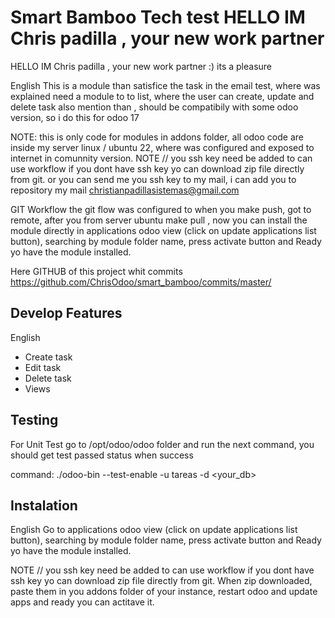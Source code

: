 # Smart Bamboo Tech test HELLO IM Chris padilla , your new work partner

HELLO IM Chris padilla , your new work partner :) its a pleasure

English
This is a module than satisfice the task in the email test, where was explained 
need a module to to list, where the user can create, update and delete task
also mention than , should be compatibily with some odoo version, so i do this
for odoo 17

NOTE: this is only code for modules in addons folder, all odoo code are inside my server linux / ubuntu 22, where was configured and exposed to internet in comunnity version.
NOTE // you ssh key need be added to can use workflow if you dont have ssh key yo
can download zip file directly from git. or you can send me you ssh key to my mail, i can add you to 
repository
my mail christianpadillasistemas@gmail.com

GIT Workflow
the git flow was configured to when you make push, got to remote, after you
from server ubuntu make pull , now you can install the module directly in
applications odoo view (click on update applications list button), searching by module folder name, press activate button and Ready yo have the module installed.

Here GITHUB of this project whit commits
https://github.com/ChrisOdoo/smart_bamboo/commits/master/





## Develop Features 

English
- Create task 
- Edit task
- Delete task
- Views

## Testing 
For Unit Test go to /opt/odoo/odoo folder and run the next command, you should get test passed status when success

command:  ./odoo-bin --test-enable -u tareas -d <your_db>


## Instalation

English
Go to applications odoo view (click on update applications list button), searching by module folder name, press activate button and Ready yo have the module installed.

NOTE // you ssh key need be added to can use workflow if you dont have ssh key yo
can download zip file directly from git.
When zip downloaded, paste them in you addons folder of your instance, restart odoo and update apps and ready you can actitave it. 

